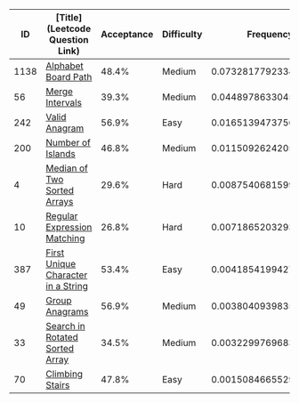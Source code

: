 |ID|[Title](Leetcode Question Link)|Acceptance|Difficulty|Frequency|
|----|-----|----|---|---|
|1138|[Alphabet Board Path]( https://leetcode.com/problems/alphabet-board-path)|48.4%|Medium|0.0732817792334067|
|56|[Merge Intervals]( https://leetcode.com/problems/merge-intervals)|39.3%|Medium|0.0448978633045407|
|242|[Valid Anagram]( https://leetcode.com/problems/valid-anagram)|56.9%|Easy|0.016513947375674708|
|200|[Number of Islands]( https://leetcode.com/problems/number-of-islands)|46.8%|Medium|0.011509262420590827|
|4|[Median of Two Sorted Arrays]( https://leetcode.com/problems/median-of-two-sorted-arrays)|29.6%|Hard|0.008754068159914991|
|10|[Regular Expression Matching]( https://leetcode.com/problems/regular-expression-matching)|26.8%|Hard|0.0071865203293987245|
|387|[First Unique Character in a String]( https://leetcode.com/problems/first-unique-character-in-a-string)|53.4%|Easy|0.00418541994270691|
|49|[Group Anagrams]( https://leetcode.com/problems/group-anagrams)|56.9%|Medium|0.0038040939835560453|
|33|[Search in Rotated Sorted Array]( https://leetcode.com/problems/search-in-rotated-sorted-array)|34.5%|Medium|0.003229976968332634|
|70|[Climbing Stairs]( https://leetcode.com/problems/climbing-stairs)|47.8%|Easy|0.0015084665529624085|

